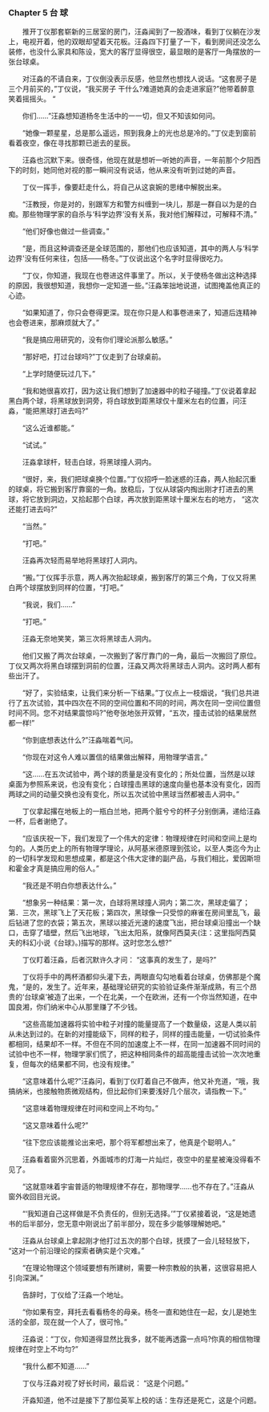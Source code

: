 ### Chapter 5 台 球

　　推开丁仪那套崭新的三居室的房门，汪淼闻到了一股酒味，看到丁仪躺在沙发上，电视开着，他的双眼却望着天花板。汪淼四下打量了一下，看到房间还没怎么装修，也没什么家具和陈设，宽大的客厅显得很空，最显眼的是客厅一角摆放的一张台球桌。

　　对汪淼的不请自来，丁仪倒没表示反感，他显然也想找人说话。“这套房子是三个月前买的，”丁仪说，“我买房子 干什么?难道她真的会走进家庭?”他带着醉意笑着摇摇头。 “

　　你们……”汪淼想知道杨冬生活中的一一切，但又不知该如何问。

　　“她像一颗星星，总是那么遥远，照到我身上的光也总是冷的。”丁仪走到窗前看着夜空，像在寻找那颗已逝去的星辰。

　　汪淼也沉默下来。很奇怪，他现在就是想听一听她的声音，一年前那个夕阳西下的时刻，她同他对视的那一瞬间没有说话，他从来没有听到过她的声音。

　　丁仪一挥手，像要赶走什么，将自己从这哀婉的思绪中解脱出来。

　　“汪教授，你是对的，别跟军方和警方纠缠到一块儿，那是一群自以为是的白痴。那些物理学家的自杀与‘科学边界’没有关系，我对他们解释过，可解释不清。”

　　“他们好像也做过一些调查。”

　　“是，而且这种调查还是全球范围的，那他们也应该知道，其中的两人与‘科学边界'没有任何来往，包括——杨冬。”丁仪说出这个名字时显得很吃力。

　　“丁仪，你知道，我现在也卷进这件事里了。所以，关于使杨冬做出这种选择的原因，我很想知道，我想你一定知道一些。”汪淼笨拙地说道，试图掩盖他真正的心迹。

　　“如果知道了，你只会卷得更深。现在你只是人和事卷进来了，知道后连精神也会卷进来，那麻烦就大了。”

　　“我是搞应用研究的，没有你们理论派那么敏感。”

　　“那好吧，打过台球吗?”丁仪走到了台球桌前。

　　“上学时随便玩过几下。”

　　“我和她很喜欢打，因为这让我们想到了加速器中的粒子碰撞。”丁仪说着拿起黑白两个球，将黑球放到洞旁，将白球放到距黑球仅十厘米左右的位置，问汪淼，“能把黑球打进去吗?”

　　“这么近谁都能。”

　　“试试。”

　　汪淼拿球杆，轻击白球，将黑球撞人洞内。

　　“很好，来，我们把球桌换个位置。”丁仪招呼一脸迷惑的汪淼，两人抬起沉重的球桌，将它搬到客厅靠窗的一角。放稳后，丁仪从球袋内掏出刚才打进去的黑球，将它放到洞边，又拾起那个白球，再次放到距黑球十厘米左右的地方， “这次还能打进去吗?”

　　“当然。”

　　“打吧。”

　　汪淼再次轻而易举地将黑球打人洞内。

　　“搬。”丁仪挥手示意，两人再次抬起球桌，搬到客厅的第三个角，丁仪又将黑白两个球摆放到同样的位置，“打吧。”

　　“我说，我们……”

　　“打吧。”

　　汪淼无奈地笑笑，第三次将黑球击人洞内。

　　他们又搬了两次台球桌，一次搬到了客厅靠门的一角，最后一次搬回了原位。丁仪又两次将黑白球摆到洞前的位置，汪淼又两次将黑球击人洞内。这时两人都有些出汗了。

　　“好了，实验结束，让我们来分析一下结果。”丁仪点上一枝烟说，“我们总共进行了五次试验，其中四次在不同的空间位置和不同的时间，两次在同一空间位置但时间不同。您不对结果震惊吗?”他夸张地张开双臂，“五次，撞击试验的结果居然都一样!”

　　“你到底想表达什么?”汪淼喘着气问。

　　“你现在对这令人难以置信的结果做出解释，用物理学语言。”

　　“这……在五次试验中，两个球的质量是没有变化的；所处位置，当然是以球桌面为参照系来说，也没有变化；白球撞击黑球的速度向量也基本没有变化，因而两球之间的动量交换也没有变化，所以五次试验中黑球当然都被击人洞中。”

　　丁仪拿起撂在地板上的一瓶白兰地，把两个脏兮兮的杯子分别倒满，递给汪淼一杯，后者谢绝了。

　　“应该庆祝一下，我们发现了一个伟大的定律：物理规律在时间和空间上是均匀的。人类历史上的所有物理学理论，从阿基米德原理到弦论，以至人类迄今为止的一切科学发现和思想成果，都是这个伟大定律的副产品，与我们相比，爱因斯坦和霍金才真是搞应用的俗人。”

　　“我还是不明白你想表达什么。”

　　“想象另一种结果：第一次，白球将黑球撞人洞内；第二次，黑球走偏了；第．三次，黑球飞上了天花板；第四次，黑球像一只受惊的麻雀在房间里乱飞，最后钻进了您的衣袋；第五次，黑球以接近光速的速度飞出，把台球桌沿撞出一个缺口，击穿了墙壁，然后飞出地球，飞出太阳系，就像阿西莫夫(注：这里指阿西莫夫的科幻小说《台球》。)描写的那样。这时您怎么想?”

　　丁仪盯着汪淼，后者沉默许久才问： “这事真的发生了，是吗?”

　　丁仪将手中的两杯酒都仰头灌下去，两眼直勾勾地看着台球桌，仿佛那是个魔鬼，“是的，发生了。近年来，基础理论研究的实验验证条件渐渐成熟，有三个昂贵的‘台球桌’被造了出来，一个在北美，一个在欧洲，还有一个你当然知道，在中国良湘，你们纳米中心从那里赚了不少钱。

　　“这些高能加速器将实验中粒子对撞的能量提高了一个数量级，这是人类以前从未达到过的。在新的对撞能级下，同样的粒子，同样的撞击能量，一切试验条件都相同，结果却不一样。不但在不同的加速度上不一样，在同一加速器不同时间的试验中也不一样，物理学家们慌了，把这种相同条件的超高能撞击试验一次次地重复，但每次的结果都不同，也没有规律。”

　　“这意味着什么呢?”汪淼问，看到丁仪盯着自己不做声，他又补充道，“哦，我搞纳米，也接触物质微观结构，但比起你们来要浅好几个层次，请指教一下。”

　　“这意味着物理规律在时间和空间上不均匀。”

　　“这又意味着什么呢?”

　　“往下您应该能推论出来吧，那个将军都想出来了，他真是个聪明人。”

　　汪淼看着窗外沉思着，外面城市的灯海一片灿烂，夜空中的星星被淹没得看不见了。

　　“这就意味着宇宙普适的物理规律不存在，那物理学……也不存在了。”汪淼从窗外收回目光说。

　　“‘我知道自己这样做是不负责任的，但别无选择。’”丁仪紧接着说，“这是她遗书的后半部分，您无意中刚说出了前半部分，现在多少能够理解她吧。”

　　汪淼从台球桌上拿起刚才他打过五次的那个白球，抚摸了一会儿轻轻放下， “这对一个前沿理论的探索者确实是个灾难。”

　　“在理论物理这个领域要想有所建树，需要一种宗教般的执著，这很容易把人引向深渊。”

　　告辞时，丁仪给了汪淼一个地址。

　　“你如果有空，拜托去看看杨冬的母亲。杨冬一直和她住在一起，女儿是她生活的全部，现在就一个人了，很可怜。”

　　汪淼说：“丁仪，你知道得显然比我多，就不能再透露一点吗?你真的相信物理规律在时空上不均匀?”

　　“我什么都不知道……”

　　丁仪与汪淼对视了好长时间，最后说： “这是个问题。”

　　汗淼知道，他不过是接下了那位英军上校的话：生存还是死亡，这是个问题。